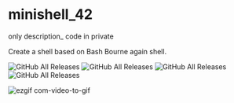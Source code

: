 # minishell_42
only description_ code in private

Create a shell based on Bash Bourne again shell.


![GitHub All Releases](https://img.shields.io/badge/score-101-green)
![GitHub All Releases](https://img.shields.io/badge/language-C-blue)
![GitHub All Releases](https://img.shields.io/badge/C-95.3-9cf)
![GitHub All Releases](https://img.shields.io/badge/Makefile-4.7-9cf)


![ezgif com-video-to-gif](https://user-images.githubusercontent.com/71354759/232501216-32ccce49-b543-44e1-ba61-93e7f78cddc1.gif)

